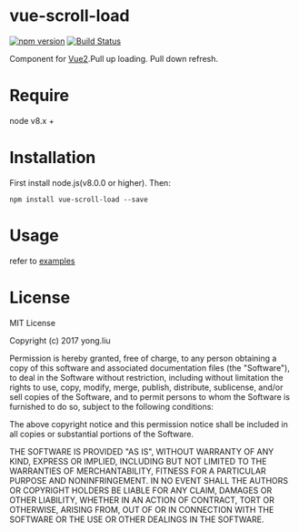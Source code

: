 # vue-scroll-load

[![npm version](https://badge.fury.io/js/vue-scroll-load.svg)](https://badge.fury.io/js/vue-scroll-load) [![Build Status](https://travis-ci.org/wedog/vue-scroll-load.svg?branch=master)](https://travis-ci.org/wedog/vue-scroll-load)

Component for [Vue2](https://vuejs.org/index.html).Pull up loading. Pull down refresh.

# Require

node v8.x +

# Installation

First install node.js(v8.0.0 or higher). Then:

```
npm install vue-scroll-load --save

```

# Usage
refer to [examples](https://github.com/wedog/vue-scroll-load/tree/master/examples)

# License
MIT License

Copyright (c) 2017 yong.liu

Permission is hereby granted, free of charge, to any person obtaining a copy
of this software and associated documentation files (the "Software"), to deal
in the Software without restriction, including without limitation the rights
to use, copy, modify, merge, publish, distribute, sublicense, and/or sell
copies of the Software, and to permit persons to whom the Software is
furnished to do so, subject to the following conditions:

The above copyright notice and this permission notice shall be included in all
copies or substantial portions of the Software.

THE SOFTWARE IS PROVIDED "AS IS", WITHOUT WARRANTY OF ANY KIND, EXPRESS OR
IMPLIED, INCLUDING BUT NOT LIMITED TO THE WARRANTIES OF MERCHANTABILITY,
FITNESS FOR A PARTICULAR PURPOSE AND NONINFRINGEMENT. IN NO EVENT SHALL THE
AUTHORS OR COPYRIGHT HOLDERS BE LIABLE FOR ANY CLAIM, DAMAGES OR OTHER
LIABILITY, WHETHER IN AN ACTION OF CONTRACT, TORT OR OTHERWISE, ARISING FROM,
OUT OF OR IN CONNECTION WITH THE SOFTWARE OR THE USE OR OTHER DEALINGS IN THE
SOFTWARE.